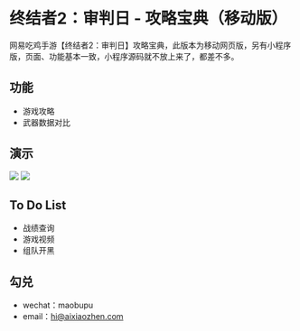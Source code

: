# 终结者2：审判日 - 攻略宝典（移动版）
网易吃鸡手游【终结者2：审判日】攻略宝典，此版本为移动网页版，另有小程序版，页面、功能基本一致，小程序源码就不放上来了，都差不多。

## 功能
* 游戏攻略
* 武器数据对比

## 演示
![](https://raw.githubusercontent.com/aixiaozhen/gitskills/master/zjz2.gif)
![](http://ww1.sinaimg.cn/large/57e225a7ly1fpb606ek40j20af0ijt9w.jpg)

## To Do List
* 战绩查询
* 游戏视频
* 组队开黑

## 勾兑
* wechat：maobupu
* email：hi@aixiaozhen.com
